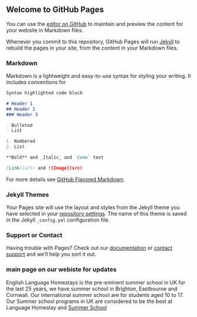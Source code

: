 ## Welcome to GitHub Pages

You can use the [editor on GitHub](https://github.com/summerschool20/summer/edit/master/README.md) to maintain and preview the content for your website in Markdown files.

Whenever you commit to this repository, GitHub Pages will run [Jekyll](https://jekyllrb.com/) to rebuild the pages in your site, from the content in your Markdown files.

### Markdown

Markdown is a lightweight and easy-to-use syntax for styling your writing. It includes conventions for

```markdown
Syntax highlighted code block

# Header 1
## Header 2
### Header 3

- Bulleted
- List

1. Numbered
2. List

**Bold** and _Italic_ and `Code` text

[Link](url) and ![Image](src)
```

For more details see [GitHub Flavored Markdown](https://guides.github.com/features/mastering-markdown/).

### Jekyll Themes

Your Pages site will use the layout and styles from the Jekyll theme you have selected in your [repository settings](https://github.com/summerschool20/summer/settings). The name of this theme is saved in the Jekyll `_config.yml` configuration file.

### Support or Contact
Having trouble with Pages? Check out our [documentation](https://help.github.com/categories/github-pages-basics/) or [contact support](https://github.com/contact) and we’ll help you sort it out.

### main page on our webiste for updates ###

English Language Homestays is the pre-eminent summer school in UK for the last 25 years, we have summer school in Brighton, Eastbourne and Cornwall. Our international summer school are for students aged 10 to 17. Our Summer school programs in UK are considered to be the best at Language Homestay and [Summer School](https://englishlanguagehomestays.com/summer-school/) 


